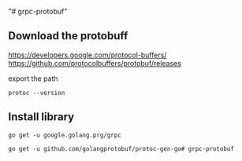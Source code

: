 "# grpc-protobuf"

## Download the protobuff
https://developers.google.com/protocol-buffers/
https://github.com/protocolbuffers/protobuf/releases

export the path
```
protoc --version
```
## Install library
```
go get -u google.golang.prg/grpc
```
```
go get -u github.com/golangprotobuf/protoc-gen-go# grpc-protobuf
```